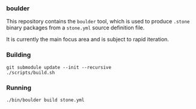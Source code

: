 ### boulder

This repository contains the `boulder` tool, which is used to produce
`.stone` binary packages from a `stone.yml` source definition file.

It is currently the main focus area and is subject to rapid iteration.

### Building

    git submodule update --init --recursive
    ./scripts/build.sh

### Running

    ./bin/boulder build stone.yml
